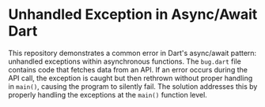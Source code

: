 # Unhandled Exception in Async/Await Dart

This repository demonstrates a common error in Dart's async/await pattern: unhandled exceptions within asynchronous functions.  The `bug.dart` file contains code that fetches data from an API.  If an error occurs during the API call, the exception is caught but then rethrown without proper handling in `main()`, causing the program to silently fail. The solution addresses this by properly handling the exceptions at the `main()` function level.